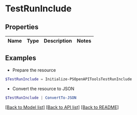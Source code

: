 # TestRunInclude
## Properties

Name | Type | Description | Notes
------------ | ------------- | ------------- | -------------

## Examples

- Prepare the resource
```powershell
$TestRunInclude = Initialize-PSOpenAPIToolsTestRunInclude 
```

- Convert the resource to JSON
```powershell
$TestRunInclude | ConvertTo-JSON
```

[[Back to Model list]](../README.md#documentation-for-models) [[Back to API list]](../README.md#documentation-for-api-endpoints) [[Back to README]](../README.md)

